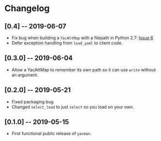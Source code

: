 # Changelog

## [0.4] -- 2019-06-07

- Fix bug when building a `YacAttMap` with a filepath in Python 2.7: [Issue 6](https://github.com/databio/yacman/issues/6)
- Defer exception handling from `load_yaml` to client code.

## [0.3.0] -- 2019-06-04

- Allow a YacAttMap to remember its own path so it can use `write` without an argument.

## [0.2.0] -- 2019-05-21

- Fixed packaging bug
- Changed `select_load` to just `select` so you load on your own.

## [0.1.0] -- 2019-05-15

- First functional public release of `yacman`.
